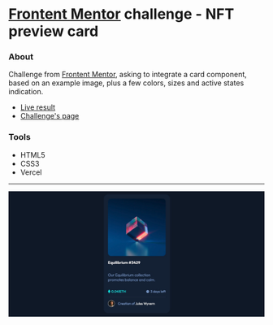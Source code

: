 # [Frontent Mentor](https://www.frontendmentor.io/) challenge - NFT preview card

### About
Challenge from [Frontent Mentor](https://www.frontendmentor.io/), asking to integrate a card component, based on an example image, plus a few colors, sizes and active states indication.
- [Live result](https://nft-preview-card-alpha.vercel.app)
- [Challenge's page](https://www.frontendmentor.io/challenges/nft-preview-card-component-SbdUL_w0U/hub/nft-preview-card-component-4e4I6eY5k)

### Tools
* HTML5
* CSS3
* Vercel

---

![Image](/images/nft-preview-card-result.jpg)